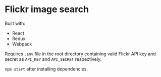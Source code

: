 # Flickr image search

Built with:

- React
- Redux
- Webpack

Requires `.env` file in the root directory containing valid Flickr API key and secret as `API_KEY` and `API_SECRET` respectively.

`npm start` after installing dependencies.
